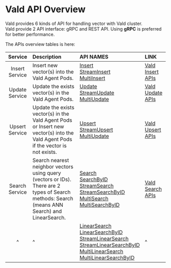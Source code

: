 # Vald API Overview

Vald provides 6 kinds of API for handling vector with Vald cluster.<br>
Vald provide 2 API interface: gRPC and REST API.
Using **gRPC** is preferred for better performance.

The APIs overview tables is here:

|    Service     | Description                                                                                                                                     | API NAMES                                                                                                                                                                                                                                                                                                                                                                                      | LINK                                 |
| :------------: | :---------------------------------------------------------------------------------------------------------------------------------------------- | :--------------------------------------------------------------------------------------------------------------------------------------------------------------------------------------------------------------------------------------------------------------------------------------------------------------------------------------------------------------------------------------------- | :----------------------------------- |
| Insert Service | Insert new vector(s) into the Vald Agent Pods.                                                                                                   | [Insert](../api/insert.md#insert-rpc)<br>[StreamInsert](../api/insert.md#streaminsert-rpc)<br>[MultiInsert](../api/insert.md#multiinsert-rpc)                                                                                                                                                                                                                                                  | [Vald Insert APIs](../api/insert.md) |
| Update Service | Update the exists vector(s) in the Vald Agent Pods.                                                                                              | [Update](../api/update.md#update-rpc)<br>[StreamUpdate](../api/update.md#streamupdate-rpc)<br>[MultiUpdate](../api/update.md#multiupdate-rpc)                                                                                                                                                                                                                                                  | [Vald Update APIs](../api/update.md) |
| Upsert Service | Update the exists vector(s) in the Vald Agent Pods or Insert new vector(s) into the Vald Agent Pods if the vector is not exists.                 | [Upsert](../api/upsert.md#upsert-rpc)<br>[StreamUpsert](../api/upsert.md#streamupsert-rpc)<br>[MultiUpdate](../api/upsert.md#multiupsert-rpc)                                                                                                                                                                                                                                                  | [Vald Upsert APIs](../api/upsert.md) |
| Search Service | Search nearest neighbor vectors using query (vectors or IDs).<br>There are 2 types of Search methods: Search (means ANN Search) and LinearSearch. | [Search](../api/search.md#search-rpc)<br>[SearchByID](../api/search.md#searchbyid-rpc)<br>[StreamSearch](../api/search.md#streamsearch-rpc)<br>[StreamSearchByID](../api/search.md#streamsearchbyid-rpc)<br>[MultiSearch](../api/search.md#multisearch-rpc)<br>[MultiSearchByID](../api/search.md#multisearchbyid-rpc)                                                                         | [Vald Search APIs](../api/search.md) |
|       ^        | ^                                                                                                                                               | [LinearSearch](../api/search.md#linearsearch-rpc)<br>[LinearSearchByID](../api/search.md#linearsearchbyid-rpc)<br>[StreamLinearSearch](../api/search.md#streamlinearsearch-rpc)<br>[StreamLinearSearchByID](../api/search.md#streamlinearsearchbyid-rpc)<br>[MultiLinearSearch](../api/search.md#multilinearsearch-rpc)<br>[MultiLinearSearchByID](../api/search.md#multilinearsearchbyid-rpc) | ^                                    |
